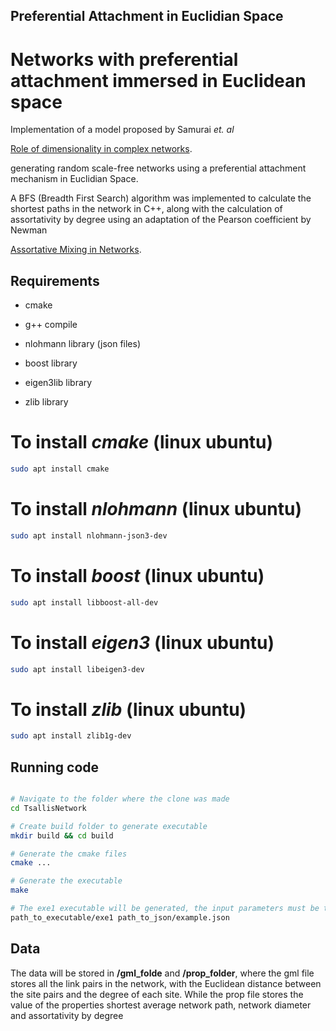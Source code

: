 ## Preferential Attachment in Euclidian Space
# Networks with preferential attachment immersed in Euclidean space
Implementation of a model proposed by Samurai <i> et. al </i> <p>
  <a href="https://www.nature.com/articles/srep27992">Role of dimensionality in complex networks</a>.
</p>
generating random scale-free networks using a preferential attachment mechanism in Euclidian Space. 

A BFS (Breadth First Search) algorithm was implemented to calculate the shortest paths in the network in C++, along with the calculation of assortativity by degree using an adaptation of the Pearson coefficient by Newman
<p>
  <a href="https://journals.aps.org/prl/abstract/10.1103/PhysRevLett.89.208701">Assortative Mixing in Networks</a>.
</p>


## Requirements
- cmake

- g++ compile

- nlohmann library (json files)

- boost library

- eigen3lib library

- zlib library


# To install *cmake* (linux ubuntu)
```bash
sudo apt install cmake  
```

# To install *nlohmann* (linux ubuntu)
```bash
sudo apt install nlohmann-json3-dev  
```

# To install *boost* (linux ubuntu)
```bash
sudo apt install libboost-all-dev  
```

# To install *eigen3* (linux ubuntu)
```bash
sudo apt install libeigen3-dev  
```

# To install *zlib* (linux ubuntu)
```bash
sudo apt install zlib1g-dev
```


## Running code
```bash

# Navigate to the folder where the clone was made
cd TsallisNetwork

# Create build folder to generate executable
mkdir build && cd build

# Generate the cmake files
cmake ...

# Generate the executable
make

# The exe1 executable will be generated, the input parameters must be the standard expressed in example.json. To execute the code, we must follow the pattern
path_to_executable/exe1 path_to_json/example.json
```

## Data
The data will be stored in <b>/gml_folde</b> and <b>/prop_folder</b>, where the gml file stores all the link pairs in the network, with the Euclidean distance between the site pairs and the degree of each site. While the prop file stores the value of the properties shortest average network path, network diameter and assortativity by degree
